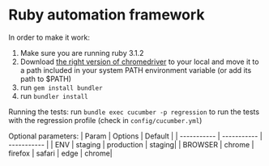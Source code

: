 # Ruby automation framework

In order to make it work:

1. Make sure you are running ruby 3.1.2 
2. Download [the right version of chromedriver](https://chromedriver.chromium.org/downloads) to your local and move it to a path included in your system PATH environment variable (or add its path to $PATH)
3. run `gem install bundler`
4. run `bundler install`

Running the tests:
run `bundle exec cucumber -p regression` to run the tests with the regression profile (check in `config/cucumber.yml`)

Optional parameters:
| Param | Options | Default |
| ----------- | ----------- | ----------- |
| ENV | staging \| production | staging|
| BROWSER | chrome \| firefox \| safari \| edge | chrome|